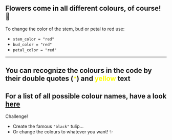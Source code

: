 Flowers come in all different colours, of course! 🎨
---
To change the color of the stem, bud or petal to red use:
- `stem_color = "red"`
- `bud_color = "red"`
- `petal_color = "red"`
---
You can recognize the colours in the code by their double quotes (<span style="color:yellow">`"`</span>) and <span style="color:yellow">yellow</span> text
---
For a list of all possible colour names, have a look [here](https://htmlcolorcodes.com/color-names/)
---
Challenge!
- Create the famous `"black"` tulip...
- Or change the colours to whatever you want! ✨